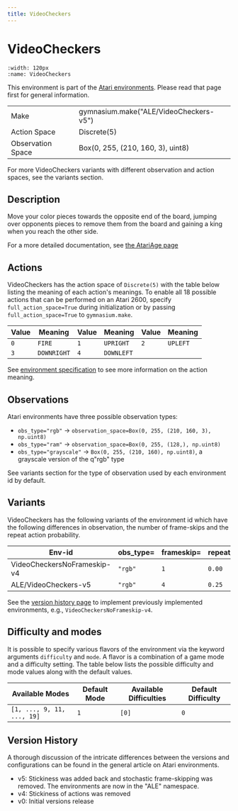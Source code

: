 ```yaml
---
title: VideoCheckers
---
```


# VideoCheckers

```{figure} ../_static/videos/environments/video_checkers.gif
:width: 120px
:name: VideoCheckers
```

This environment is part of the <a href='..'>Atari environments</a>. Please read that page first for general information.

|                   |                                        |
|-------------------|----------------------------------------|
| Make              | gymnasium.make("ALE/VideoCheckers-v5") |
| Action Space      | Discrete(5)                            |
| Observation Space | Box(0, 255, (210, 160, 3), uint8)      |

For more VideoCheckers variants with different observation and action spaces, see the variants section.

## Description

Move your color pieces towards the opposite end of the board, jumping over opponents pieces to remove them from the board and gaining a king when you reach the other side.

For a more detailed documentation, see [the AtariAge page](https://atariage.com/manual_html_page.php?SoftwareLabelID=579)

## Actions

VideoCheckers has the action space of `Discrete(5)` with the table below listing the meaning of each action's meanings.
To enable all 18 possible actions that can be performed on an Atari 2600, specify `full_action_space=True` during
initialization or by passing `full_action_space=True` to `gymnasium.make`.

| Value   | Meaning     | Value   | Meaning    | Value   | Meaning   |
|---------|-------------|---------|------------|---------|-----------|
| `0`     | `FIRE`      | `1`     | `UPRIGHT`  | `2`     | `UPLEFT`  |
| `3`     | `DOWNRIGHT` | `4`     | `DOWNLEFT` |         |           |

See [environment specification](../env-spec) to see more information on the action meaning.

## Observations

Atari environments have three possible observation types:

- `obs_type="rgb"` -> `observation_space=Box(0, 255, (210, 160, 3), np.uint8)`
- `obs_type="ram"` -> `observation_space=Box(0, 255, (128,), np.uint8)`
- `obs_type="grayscale"` -> `Box(0, 255, (210, 160), np.uint8)`, a grayscale version of the q"rgb" type

See variants section for the type of observation used by each environment id by default.

## Variants

VideoCheckers has the following variants of the environment id which have the following differences in observation,
the number of frame-skips and the repeat action probability.

| Env-id                      | obs_type=   | frameskip=   | repeat_action_probability=   |
|-----------------------------|-------------|--------------|------------------------------|
| VideoCheckersNoFrameskip-v4 | `"rgb"`     | `1`          | `0.00`                       |
| ALE/VideoCheckers-v5        | `"rgb"`     | `4`          | `0.25`                       |

See the [version history page](https://ale.farama.org/environments/#version-history-and-naming-schemes) to implement previously implemented environments, e.g., `VideoCheckersNoFrameskip-v4`.

## Difficulty and modes

It is possible to specify various flavors of the environment via the keyword arguments `difficulty` and `mode`.
A flavor is a combination of a game mode and a difficulty setting. The table below lists the possible difficulty and mode values
along with the default values.

| Available Modes            | Default Mode   | Available Difficulties   | Default Difficulty   |
|----------------------------|----------------|--------------------------|----------------------|
| `[1, ..., 9, 11, ..., 19]` | `1`            | `[0]`                    | `0`                  |

## Version History

A thorough discussion of the intricate differences between the versions and configurations can be found in the general article on Atari environments.

* v5: Stickiness was added back and stochastic frame-skipping was removed. The environments are now in the "ALE" namespace.
* v4: Stickiness of actions was removed
* v0: Initial versions release
